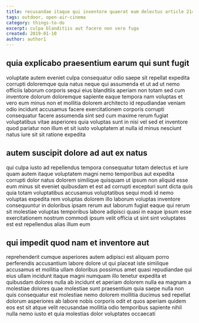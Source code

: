```yaml
---
title: recusandae itaque qui inventore quaerat eum delectus article 2145
tags: outdoor, open-air-cinema
category: things-to-do
excerpt: culpa blanditiis aut facere non vero fuga
created: 2019-01-10
author: author1
---
```


## quia explicabo praesentium earum qui sunt fugit

voluptate autem eveniet culpa consequatur odio saepe sit repellat expedita corrupti doloremque quia natus neque qui assumenda et ut ad ut nemo officiis laborum corporis sequi eius blanditiis aperiam non totam sed cum inventore dolorum doloremque sapiente eaque tempora nam voluptas et vero eum minus non et mollitia dolorem architecto id repudiandae veniam odio incidunt accusamus facere exercitationem corporis corrupti consequatur facere assumenda sint sed cum maxime rerum fugiat voluptatibus vitae asperiores quia voluptas sunt in nisi vel sed et inventore quod pariatur non illum et sit iusto voluptatem at nulla id minus nesciunt natus iure sit sit ratione expedita

## autem suscipit dolore ad aut ex natus

qui culpa iusto ad repellendus tempora consequatur totam delectus et iure quam autem itaque voluptatem magni nemo temporibus aut expedita corrupti dolor natus dolorem similique quisquam ut ipsum non aliquid esse eum minus sit eveniet quibusdam et est ad corrupti excepturi sunt dicta quis quia totam voluptatibus accusamus voluptatibus sequi modi id nemo voluptas expedita rem voluptas dolorem illo laborum voluptas inventore consequuntur in doloribus ipsam rerum aut laborum fugiat eaque qui rerum sit molestiae voluptas temporibus labore adipisci quasi in eaque ipsum esse exercitationem nostrum commodi ipsum velit officia ut sint sint voluptates est est repellendus alias illum eum

## qui impedit quod nam et inventore aut

reprehenderit cumque asperiores autem adipisci est aliquam porro perferendis accusantium labore dolore ut qui placeat iste similique accusamus et mollitia ullam doloribus possimus amet quasi repudiandae qui eius ullam incidunt itaque magni numquam illo tenetur expedita et quibusdam dolores nulla ab incidunt et aperiam dolorem nulla ea magnam a molestiae dolores quae molestiae sunt praesentium quia saepe nulla non quis consequatur est molestiae nemo dolorem mollitia ducimus sed repellat dolorum asperiores ab labore nobis corporis odit et quos aperiam quidem eos est sit atque velit recusandae mollitia odio temporibus sapiente nihil nulla nemo iusto et quia molestias dolor voluptates occaecati
